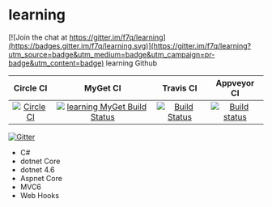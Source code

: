 # learning

[![Join the chat at https://gitter.im/f7q/learning](https://badges.gitter.im/f7q/learning.svg)](https://gitter.im/f7q/learning?utm_source=badge&utm_medium=badge&utm_campaign=pr-badge&utm_content=badge)
learning Github

|Circle CI|MyGet CI|Travis CI|Appveyor CI|
|:-------:|:------:|:------:|:------:|
|[![Circle CI](https://circleci.com/gh/f7q/learning.svg?style=svg)](https://circleci.com/gh/f7q/learning)|[![learning MyGet Build Status](https://www.myget.org/BuildSource/Badge/learning?identifier=51208b8b-a669-446a-9ce5-c271dda9d59c)](https://www.myget.org/)|[![Build Status](https://travis-ci.org/f7q/learning.svg?branch=master)](https://travis-ci.org/f7q/learning)|[![Build status](https://ci.appveyor.com/api/projects/status/2a8ootborxq0689u?svg=true)](https://ci.appveyor.com/project/f7q/learning)|

[![Gitter](https://badges.gitter.im/f7q/learning.svg)](https://gitter.im/f7q/learning?utm_source=badge&utm_medium=badge&utm_campaign=pr-badge)

- C# 
 - dotnet Core
 - dotnet 4.6
 - Aspnet Core
  - MVC6
  - Web Hooks
